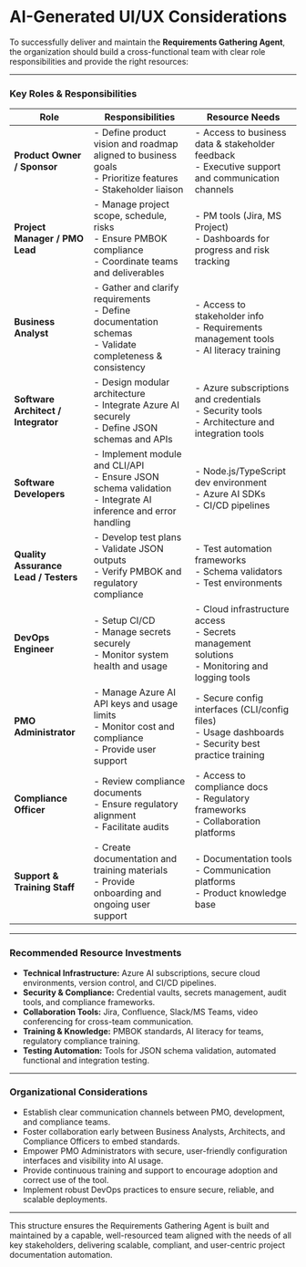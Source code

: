 # AI-Generated UI/UX Considerations

To successfully deliver and maintain the **Requirements Gathering Agent**, the organization should build a cross-functional team with clear role responsibilities and provide the right resources:

---

### Key Roles & Responsibilities

| Role                      | Responsibilities                                                                                              | Resource Needs                                                                                           |
|---------------------------|--------------------------------------------------------------------------------------------------------------|--------------------------------------------------------------------------------------------------------|
| **Product Owner / Sponsor**      | - Define product vision and roadmap aligned to business goals<br>- Prioritize features<br>- Stakeholder liaison | - Access to business data & stakeholder feedback<br>- Executive support and communication channels     |
| **Project Manager / PMO Lead**   | - Manage project scope, schedule, risks<br>- Ensure PMBOK compliance<br>- Coordinate teams and deliverables | - PM tools (Jira, MS Project)<br>- Dashboards for progress and risk tracking                            |
| **Business Analyst**             | - Gather and clarify requirements<br>- Define documentation schemas<br>- Validate completeness & consistency | - Access to stakeholder info<br>- Requirements management tools<br>- AI literacy training               |
| **Software Architect / Integrator** | - Design modular architecture<br>- Integrate Azure AI securely<br>- Define JSON schemas and APIs              | - Azure subscriptions and credentials<br>- Security tools<br>- Architecture and integration tools       |
| **Software Developers**          | - Implement module and CLI/API<br>- Ensure JSON schema validation<br>- Integrate AI inference and error handling | - Node.js/TypeScript dev environment<br>- Azure AI SDKs<br>- CI/CD pipelines                            |
| **Quality Assurance Lead / Testers** | - Develop test plans<br>- Validate JSON outputs<br>- Verify PMBOK and regulatory compliance                   | - Test automation frameworks<br>- Schema validators<br>- Test environments                             |
| **DevOps Engineer**              | - Setup CI/CD<br>- Manage secrets securely<br>- Monitor system health and usage                               | - Cloud infrastructure access<br>- Secrets management solutions<br>- Monitoring and logging tools     |
| **PMO Administrator**            | - Manage Azure AI API keys and usage limits<br>- Monitor cost and compliance<br>- Provide user support        | - Secure config interfaces (CLI/config files)<br>- Usage dashboards<br>- Security best practice training |
| **Compliance Officer**           | - Review compliance documents<br>- Ensure regulatory alignment<br>- Facilitate audits                         | - Access to compliance docs<br>- Regulatory frameworks<br>- Collaboration platforms                    |
| **Support & Training Staff**     | - Create documentation and training materials<br>- Provide onboarding and ongoing user support               | - Documentation tools<br>- Communication platforms<br>- Product knowledge base                         |

---

### Recommended Resource Investments

- **Technical Infrastructure:** Azure AI subscriptions, secure cloud environments, version control, and CI/CD pipelines.
- **Security & Compliance:** Credential vaults, secrets management, audit tools, and compliance frameworks.
- **Collaboration Tools:** Jira, Confluence, Slack/MS Teams, video conferencing for cross-team communication.
- **Training & Knowledge:** PMBOK standards, AI literacy for teams, regulatory compliance training.
- **Testing Automation:** Tools for JSON schema validation, automated functional and integration testing.

---

### Organizational Considerations

- Establish clear communication channels between PMO, development, and compliance teams.
- Foster collaboration early between Business Analysts, Architects, and Compliance Officers to embed standards.
- Empower PMO Administrators with secure, user-friendly configuration interfaces and visibility into AI usage.
- Provide continuous training and support to encourage adoption and correct use of the tool.
- Implement robust DevOps practices to ensure secure, reliable, and scalable deployments.

---

This structure ensures the Requirements Gathering Agent is built and maintained by a capable, well-resourced team aligned with the needs of all key stakeholders, delivering scalable, compliant, and user-centric project documentation automation.
